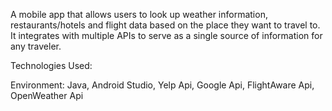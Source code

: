 A mobile app that allows users to look up weather information, restaurants/hotels and flight data based on the place they want to travel to. It integrates with multiple APIs to serve as a single source of information for any traveler. 

Technologies Used:

Environment: Java, Android Studio, Yelp Api, Google Api, FlightAware Api, OpenWeather Api
